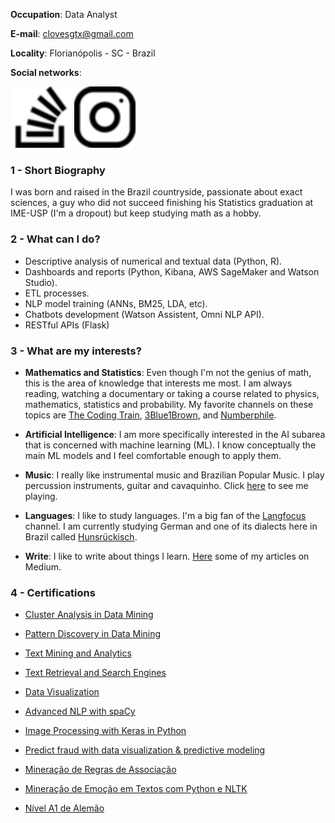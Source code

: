 **Occupation**: Data Analyst

**E-mail**: clovesgtx@gmail.com

**Locality**: Florianópolis - SC - Brazil

**Social networks**:

[![Foo](https://raw.githubusercontent.com/SClovesgtx/pics/4e9fe77bc8a4a16f746221a8f7eb77501106e04b/stack-overflow2.svg)](https://stackoverflow.com/users/6693125/cloves-paiva?tab=profile)   [![Foo](https://raw.githubusercontent.com/SClovesgtx/pics/6e248bc61e9bae48bb052d78ee9257f603564cdd/instagram2.svg)](https://www.instagram.com/clovesgtx/)


### 1 - Short Biography

I was born and raised in the Brazil countryside, passionate about exact sciences, a guy who did not succeed finishing his Statistics graduation at IME-USP (I'm a dropout) but keep studying math as a hobby.


### 2 - What can I do?

 * Descriptive analysis of numerical and textual data (Python, R).
 * Dashboards and reports (Python, Kibana, AWS SageMaker and Watson Studio).
 * ETL processes.
 * NLP model training (ANNs, BM25, LDA, etc).
 * Chatbots development (Watson Assistent, Omni NLP API).
 * RESTful APIs (Flask)

### 3 - What are my interests?


* **Mathematics and Statistics**: Even though I'm not the genius of math, this is the area of knowledge that interests me most. I am always reading, watching a documentary or taking a course related to physics, mathematics, statistics and probability. My favorite channels on these topics are [The Coding Train](https://www.youtube.com/user/shiffman), [3Blue1Brown](https://www.youtube.com/channel/UCYO_jab_esuFRV4b17AJtAw), and [Numberphile](https://www.youtube.com/user/numberphile).

* **Artificial Intelligence**: I am more specifically interested in the AI subarea that is concerned with machine learning (ML). I know conceptually the main ML models and I feel comfortable enough to apply them.

* **Music**: I really like instrumental music and Brazilian Popular Music. I play percussion instruments, guitar and cavaquinho. Click [here](https://www.youtube.com/watch?v=Mx3BUHaibDI) to see me playing.

* **Languages**: I like to study languages. I'm a big fan of the [Langfocus](https://www.youtube.com/channel/UCNhX3WQEkraW3VHPyup8jkQ) channel. I am currently studying German and one of its dialects here in Brazil called [Hunsrückisch](https://en.wikipedia.org/wiki/Hunsr%C3%BCckisch_dialect).

* **Write**: I like to write about things I learn. [Here](https://medium.com/me/stories/public) some of my articles on Medium.




### 4 - Certifications

* [Cluster Analysis in Data Mining](https://www.coursera.org/account/accomplishments/verify/PFQGR7HDHLDH)

* [Pattern Discovery in Data Mining](https://www.coursera.org/account/accomplishments/verify/8V6DXP6J6FRZ)

* [Text Mining and Analytics](https://www.coursera.org/account/accomplishments/verify/E5PKTD8FFF5D?utm_source=link&utm_medium=certificate&utm_content=cert_image&utm_campaign=pdf_header_button&utm_product=course)
* [Text Retrieval and Search Engines](https://www.coursera.org/account/accomplishments/certificate/UGJKNFUY8NZX)
* [Data Visualization](https://www.coursera.org/account/accomplishments/verify/K3WJTCTCHZ8H?utm_source=link&utm_medium=certificate&utm_content=cert_image&utm_campaign=pdf_header_button&utm_product=course)

* [Advanced NLP with spaCy](https://www.datacamp.com/statement-of-accomplishment/course/8975c2fe2521878d1aefc286f57f472b3f3ad221)

* [Image Processing with Keras in Python](https://www.datacamp.com/statement-of-accomplishment/course/e78c2f232eda89428d4e42d6b8c285fedc8f7804?share=true)

* [Predict fraud with data visualization & predictive modeling](https://udemy-certificate.s3.amazonaws.com/image/UC-71ADI3VK.jpg)

* [Mineração de Regras de Associação](https://udemy-certificate.s3.amazonaws.com/image/UC-3K49257I.jpg)

* [ Mineração de Emoção em Textos com Python e NLTK](https://udemy-certificate.s3.amazonaws.com/pdf/UC-BS50CO1Z.pdf)

* [Nível A1 de Alemão](https://api.busuu.com/anon/certificates/4d703c5e3f06a775acb5bcf5e3e9ea6d?lang=pt)
